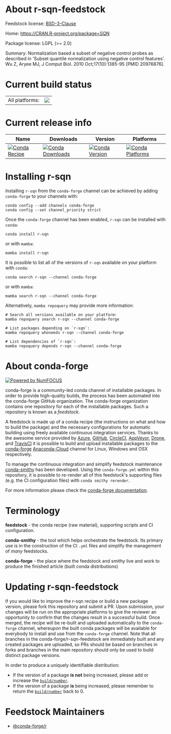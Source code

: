 About r-sqn-feedstock
=====================

Feedstock license: [BSD-3-Clause](https://github.com/conda-forge/r-sqn-feedstock/blob/main/LICENSE.txt)

Home: https://CRAN.R-project.org/package=SQN

Package license: LGPL (>= 2.0)

Summary: Normalization based a subset of negative control probes as described in 'Subset quantile normalization using negative control features'. Wu Z, Aryee MJ, J Comput Biol. 2010 Oct;17(10):1385-95 [PMID 20976876].

Current build status
====================


<table><tr><td>All platforms:</td>
    <td>
      <a href="https://dev.azure.com/conda-forge/feedstock-builds/_build/latest?definitionId=1667&branchName=main">
        <img src="https://dev.azure.com/conda-forge/feedstock-builds/_apis/build/status/r-sqn-feedstock?branchName=main">
      </a>
    </td>
  </tr>
</table>

Current release info
====================

| Name | Downloads | Version | Platforms |
| --- | --- | --- | --- |
| [![Conda Recipe](https://img.shields.io/badge/recipe-r--sqn-green.svg)](https://anaconda.org/conda-forge/r-sqn) | [![Conda Downloads](https://img.shields.io/conda/dn/conda-forge/r-sqn.svg)](https://anaconda.org/conda-forge/r-sqn) | [![Conda Version](https://img.shields.io/conda/vn/conda-forge/r-sqn.svg)](https://anaconda.org/conda-forge/r-sqn) | [![Conda Platforms](https://img.shields.io/conda/pn/conda-forge/r-sqn.svg)](https://anaconda.org/conda-forge/r-sqn) |

Installing r-sqn
================

Installing `r-sqn` from the `conda-forge` channel can be achieved by adding `conda-forge` to your channels with:

```
conda config --add channels conda-forge
conda config --set channel_priority strict
```

Once the `conda-forge` channel has been enabled, `r-sqn` can be installed with `conda`:

```
conda install r-sqn
```

or with `mamba`:

```
mamba install r-sqn
```

It is possible to list all of the versions of `r-sqn` available on your platform with `conda`:

```
conda search r-sqn --channel conda-forge
```

or with `mamba`:

```
mamba search r-sqn --channel conda-forge
```

Alternatively, `mamba repoquery` may provide more information:

```
# Search all versions available on your platform:
mamba repoquery search r-sqn --channel conda-forge

# List packages depending on `r-sqn`:
mamba repoquery whoneeds r-sqn --channel conda-forge

# List dependencies of `r-sqn`:
mamba repoquery depends r-sqn --channel conda-forge
```


About conda-forge
=================

[![Powered by
NumFOCUS](https://img.shields.io/badge/powered%20by-NumFOCUS-orange.svg?style=flat&colorA=E1523D&colorB=007D8A)](https://numfocus.org)

conda-forge is a community-led conda channel of installable packages.
In order to provide high-quality builds, the process has been automated into the
conda-forge GitHub organization. The conda-forge organization contains one repository
for each of the installable packages. Such a repository is known as a *feedstock*.

A feedstock is made up of a conda recipe (the instructions on what and how to build
the package) and the necessary configurations for automatic building using freely
available continuous integration services. Thanks to the awesome service provided by
[Azure](https://azure.microsoft.com/en-us/services/devops/), [GitHub](https://github.com/),
[CircleCI](https://circleci.com/), [AppVeyor](https://www.appveyor.com/),
[Drone](https://cloud.drone.io/welcome), and [TravisCI](https://travis-ci.com/)
it is possible to build and upload installable packages to the
[conda-forge](https://anaconda.org/conda-forge) [Anaconda-Cloud](https://anaconda.org/)
channel for Linux, Windows and OSX respectively.

To manage the continuous integration and simplify feedstock maintenance
[conda-smithy](https://github.com/conda-forge/conda-smithy) has been developed.
Using the ``conda-forge.yml`` within this repository, it is possible to re-render all of
this feedstock's supporting files (e.g. the CI configuration files) with ``conda smithy rerender``.

For more information please check the [conda-forge documentation](https://conda-forge.org/docs/).

Terminology
===========

**feedstock** - the conda recipe (raw material), supporting scripts and CI configuration.

**conda-smithy** - the tool which helps orchestrate the feedstock.
                   Its primary use is in the construction of the CI ``.yml`` files
                   and simplify the management of *many* feedstocks.

**conda-forge** - the place where the feedstock and smithy live and work to
                  produce the finished article (built conda distributions)


Updating r-sqn-feedstock
========================

If you would like to improve the r-sqn recipe or build a new
package version, please fork this repository and submit a PR. Upon submission,
your changes will be run on the appropriate platforms to give the reviewer an
opportunity to confirm that the changes result in a successful build. Once
merged, the recipe will be re-built and uploaded automatically to the
`conda-forge` channel, whereupon the built conda packages will be available for
everybody to install and use from the `conda-forge` channel.
Note that all branches in the conda-forge/r-sqn-feedstock are
immediately built and any created packages are uploaded, so PRs should be based
on branches in forks and branches in the main repository should only be used to
build distinct package versions.

In order to produce a uniquely identifiable distribution:
 * If the version of a package **is not** being increased, please add or increase
   the [``build/number``](https://docs.conda.io/projects/conda-build/en/latest/resources/define-metadata.html#build-number-and-string).
 * If the version of a package **is** being increased, please remember to return
   the [``build/number``](https://docs.conda.io/projects/conda-build/en/latest/resources/define-metadata.html#build-number-and-string)
   back to 0.

Feedstock Maintainers
=====================

* [@conda-forge/r](https://github.com/conda-forge/r/)

